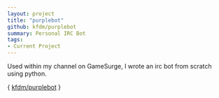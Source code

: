 ```yaml
---
layout: project
title: "purplebot"
github: kfdm/purplebot
summary: Personal IRC Bot
tags:
- Current Project
---
```


Used within my channel on GameSurge, I wrote an irc bot from scratch using python.

{ [kfdm/purplebot](https://github.com/kfdm/purplebot) }
